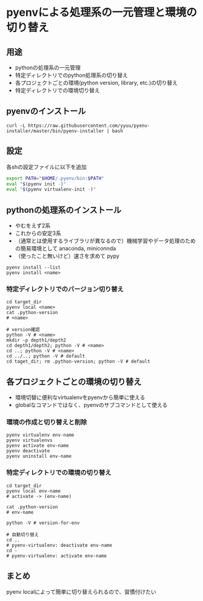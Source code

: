 # pyenvによる処理系の一元管理と環境の切り替え
## 用途
* pythonの処理系の一元管理
* 特定ディレクトリでのpython処理系の切り替え
* 各プロジェクトごとの環境(python version, library, etc.)の切り替え
* 特定ディレクトリでの環境切り替え

## pyenvのインストール
```shell-session
curl -L https://raw.githubusercontent.com/yyuu/pyenv-installer/master/bin/pyenv-installer | bash
```

## 設定
各shの設定ファイルに以下を追加

```bash
export PATH="$HOME/.pyenv/bin:$PATH"
eval "$(pyenv init -)"
eval "$(pyenv virtualenv-init -)"
```

## pythonの処理系のインストール

* やむをえず2系
* これからの安定3系
* （通常とは使用するライブラリが異なるので）機械学習やデータ処理のための簡易環境として anaconda, miniconnda
* （使ったこと無いけど）速さを求めて pypy

```shell-session
pyenv install --list
pyenv install <name>
```

### 特定ディレクトリでのバージョン切り替え
```shell-session
cd target_dir
pyenv local <name>
cat .python-version
# <name>

# version確認
python -V # <name>
mkdir -p depth1/depth2
cd depth1/depth2; python -V # <name>
cd ..; python -V # <name>
cd ../..; python -V # default
cd taget_dir; rm .python-version; python -V # default
```

## 各プロジェクトごとの環境の切り替え

* 環境切替に便利なvirtualenvをpyenvから簡単に使える
* globalなコマンドではなく、pyenvのサブコマンドとして使える

### 環境の作成と切り替えと削除
```shell-session
pyenv virtualenv env-name
pyenv virtualenvs
pyenv activate env-name
pyenv deactivate
pyenv uninstall env-name
```

### 特定ディレクトリでの環境の切り替え
```shell-session
cd target_dir
pyenv local env-name
# activate -> (env-name)

cat .python-version
# env-name

python -V # version-for-env

# 自動切り替え
cd ..
# pyenv-virtualenv: deactivate env-name
cd -
# pyenv-virtualenv: activate env-name
```

## まとめ
pyenv localによって簡単に切り替えられるので、習慣付けたい

